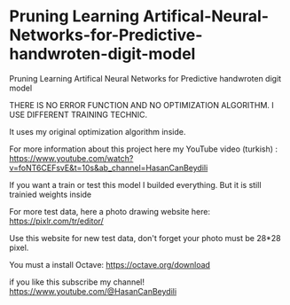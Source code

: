 # Pruning Learning Artifical-Neural-Networks-for-Predictive-handwroten-digit-model
Pruning Learning Artifical Neural Networks for Predictive handwroten digit model

THERE IS NO ERROR FUNCTION AND NO OPTIMIZATION ALGORITHM. I USE DIFFERENT TRAINING TECHNIC.

It uses my original optimization algorithm inside.

For more information about this project here my YouTube video (turkish) : https://www.youtube.com/watch?v=foNT6CEFsvE&t=10s&ab_channel=HasanCanBeydili

If you want a train or test this model I builded everything. But it is still trainied weights inside

For more test data, here a photo drawing website here: https://pixlr.com/tr/editor/

  Use this website for new test data, don't forget your photo must be 28*28 pixel.


You must a install Octave: https://octave.org/download


if you like this subscribe my channel! https://www.youtube.com/@HasanCanBeydili
